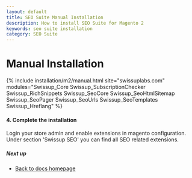 ```yaml
---
layout: default
title: SEO Suite Manual Installation
description: How to install SEO Suite for Magento 2
keywords: seo suite installation
category: SEO Suite
---
```


# Manual Installation

{% include installation/m2/manual.html site="swissuplabs.com" modules="Swissup_Core Swissup_SubscriptionChecker Swissup_RichSnippets Swissup_SeoCore Swissup_SeoHtmlSitemap Swissup_SeoPager Swissup_SeoUrls Swissup_SeoTemplates Swissup_Hreflang" %}

#### 4. Complete the installation

Login your store admin and enable extensions in magento configuration. Under section 'Swissup SEO' you can find all SEO related extensions.

##### Next up

 -  [Back to docs homepage](/m2/extensions/seo-suite)
